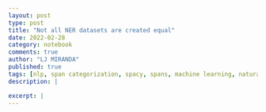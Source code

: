 ```yaml
---
layout: post
type: post
title: "Not all NER datasets are created equal"
date: 2022-02-28
category: notebook
comments: true
author: "LJ MIRANDA"
published: true
tags: [nlp, span categorization, spacy, spans, machine learning, natural language processing, linguistics]
description: |

excerpt: |
---
```


<!--

Spans are common in the following tasks:
- coref
- NER (nested NER), more common than you think!

Look at Spans as:
- a training objective
- a pretraining objective
- an optimization objective

-->

